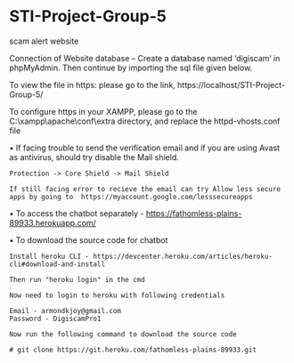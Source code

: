 # STI-Project-Group-5
scam alert website

Connection of Website database – Create a database named ‘digiscam’ in phpMyAdmin. Then continue by importing the sql file given below. 

To view the file in https: please go to the link, https://localhost/STI-Project-Group-5/

To configure https in your XAMPP, please go to the C:\xampp\apache\conf\extra directory, and replace the httpd-vhosts.conf file

 

 

•    If facing trouble to send the verification email and if you are using Avast as antivirus, should try disable the Mail shield. 

    Protection -> Core Shield -> Mail Shield  

    If still facing error to recieve the email can try Allow less secure apps by going to  https://myaccount.google.com/lesssecureapps 

•    To access the chatbot separately  - https://fathomless-plains-89933.herokuapp.com/  

•    To download the source code for chatbot 
    
    Install heroku CLI - https://devcenter.heroku.com/articles/heroku-cli#download-and-install

    Then run "heroku login" in the cmd

    Now need to login to heroku with following credentials

    Email - armondkjoy@gmail.com
    Password - DigiscamPro1

    Now run the following command to download the source code

    # git clone https://git.heroku.com/fathomless-plains-89933.git 